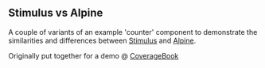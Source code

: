## Stimulus vs Alpine

A couple of variants of an example 'counter' component to demonstrate the similarities and differences between [Stimulus](https://stimulus.hotwired.dev/) and [Alpine](https://alpinejs.dev/).

Originally put together for a demo @ [CoverageBook](https:coveragebook.com)
